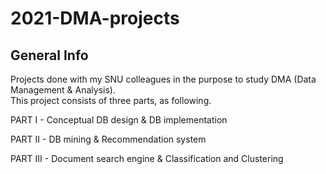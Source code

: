 # 2021-DMA-projects
## General Info
Projects done with my SNU colleagues in the purpose to study DMA (Data Management &amp; Analysis).  
This project consists of three parts, as following.

PART I - Conceptual DB design & DB implementation

PART II - DB mining & Recommendation system

PART III - Document search engine & Classification and Clustering
